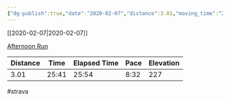 ```yaml
---
{"dg-publish":true,"date":"2020-02-07","distance":3.01,"moving_time":"25:41","elapsed_time":"25:54","pace":"8:32","total_elevation_gain":227,"url":"https://www.strava.com/activities/3080891111","permalink":"/01-personal/strava/2020-02-07-afternoon-run/","dgPassFrontmatter":true}
---
```



[[2020-02-07\|2020-02-07]]

[Afternoon Run](https://www.strava.com/activities/3080891111)

| Distance | Time  | Elapsed Time | Pace | Elevation |
| -------- | ----- | ------------ | ---- | --------- |
| 3.01     | 25:41 | 25:54        | 8:32 | 227       |




#strava
